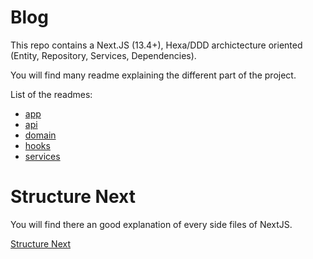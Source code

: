 # Blog

 This repo contains a Next.JS (13.4+), Hexa/DDD archictecture oriented (Entity, Repository, Services, Dependencies).
 
 You will find many readme explaining the different part of the project.
 
 List of the readmes:
 - [app](src/app/README.md)
 - [api](src/app/api/README.md)
 - [domain](src/domains/README.md)
 - [hooks](src/hooks/README.md)
 - [services](src/services/README.md)

# Structure Next

You will find there an good explanation of every side files of NextJS. 

[Structure Next](https://nextjs.org/docs/getting-started/project-structure)
